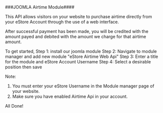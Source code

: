 ###JOOMLA Airtime Module####
 
This API allows visitors on your website to purchase airtime directly from your eStore Account through the use of a web interface.

After successful payment has been made, you will be credited with the amount payed and debited with the amount we charge for that airtime amount.

To get started,
Step 1: install our joomla module
Step 2: Navigate to module manager and add new module "eStore Airtime Web Api"
Step 3: Enter a title for the module and eStore Account Username
Step 4: Select a desirable position then save

Note:
1. You must enter your eStore Username in the Module manager page of your website.
2. Make sure you have enabled Airtime Api in your account.

All Done!
